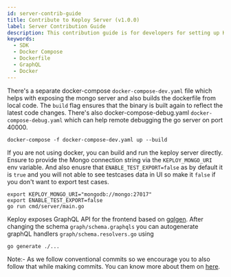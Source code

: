 ```yaml
---
id: server-contrib-guide
title: Contribute to Keploy Server (v1.0.0)
label: Server Contribution Guide
description: This contribution guide is for developers for setting up Keploy backend server locally.
keywords:
  - SDK
  - Docker Compose
  - Dockerfile
  - GraphQL
  - Docker
---
```


There's a separate docker-compose `docker-compose-dev.yaml` file which helps with exposing the mongo server and also builds the dockerfile from local code. The `build` flag ensures that the binary is built again to reflect the latest code changes. There's also docker-compose-debug.yaml `docker-compose-debug.yaml` which can help remote debugging the go server on port 40000.

```shell
docker-compose -f docker-compose-dev.yaml up --build
```

If you are not using docker, you can build and run the keploy server directly. Ensure to provide the Mongo connection string via the `KEPLOY_MONGO_URI` env variable. And also
enusre that `ENABLE_TEST_EXPORT=false` as by default it is `true` and you will not able to see testcases data in UI so make it `false` if you don't want to export test cases.

```shell
export KEPLOY_MONGO_URI="mongodb://mongo:27017"
export ENABLE_TEST_EXPORT=false
go run cmd/server/main.go
```

Keploy exposes GraphQL API for the frontend based on [gqlgen](https://github.com/99designs/gqlgen). After changing the schema `graph/schema.graphqls` you can autogenerate graphQL handlers `graph/schema.resolvers.go` using

```shell
go generate ./...
```

Note:- As we follow conventional commits so we encourage you to also follow that while making commits. You can know more about them on [here](http://commitizen.github.io/cz-cli/).
